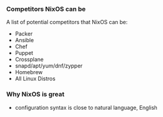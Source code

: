 ### Competitors NixOS can be

A list of potential competitors that NixOS can be:

- Packer
- Ansible
- Chef
- Puppet
- Crossplane
- snapd/apt/yum/dnf/zypper
- Homebrew
- All Linux Distros

### Why NixOS is great

- configuration syntax is close to natural language, English
